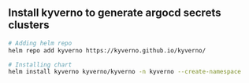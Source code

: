 ## Install kyverno to generate argocd secrets clusters
```bash
# Adding helm repo
helm repo add kyverno https://kyverno.github.io/kyverno/

# Installing chart
helm install kyverno kyverno/kyverno -n kyverno --create-namespace
```



